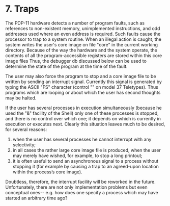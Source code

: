 # 7. Traps

The PDP-11 hardware detects a number of program faults, such as
references to non-existent memory, unimplemented instructions,
and odd addresses used where an even address is required. Such
faults cause the processor to trap to a system routine. When an
illegal action is caught, the system writes the user's core image
on file "core" in the current working directory. Because of the
way the hardware and the system operate, the contents of all the
program-accessible registers are stored within this core image
files Thus, the debugger db discussed below can be used to determine
the state of the program at the time of the fault.

The user may also force the program to stop and a core image file
to be written by sending an interrupt signal. Currently this signal
is generated by typing the ASCII "FS" character (control "\"
on model 37 Teletypes). Thus programs which are looping or about
which the user has second thoughts may be halted.

If the user has several processes in execution simultaneously
(because he used the "&" facility of the Shell) only one of these
processes is stopped, and there is no control over which one; it
depends on which is currently in execution or executes next.
Clearly this situation leaves much to be desired, for several reasons:

1. when the user has several processes he cannot interrupt
   with any selectivity;
2. in all cases the rather large core image file is produced,
   when the user may merely have wished, for example, to stop
   a long printout;
3. it is often useful to send an asynchronous signal to a
   process without stopping it (for example by causing a trap
   to an agreed-upon location within the process’s core
   image).

Doubtless, therefore, the interrupt facility will be reworked in
the future. Unfortunately, there are not only implementation
problems but even conceptual ones-- e.g. how does one specify a
process which may have started an arbitrary time ago?
